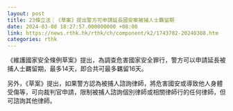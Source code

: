 ```yaml
---
layout: post
title: 23條立法｜《草案》提出警方可申請延長國安案被捕人士羈留期
date: 2024-03-08 18:27:57.000000000 +08:00
link: https://news.rthk.hk/rthk/ch/component/k2/1743782-20240308.htm
categories: rthk
---
```


《維護國家安全條例草案》提出，為調查危害國家安全罪行，警方可以申請延長被捕人士羈留期，最多14天，即合共可最多羈留16天。

另外，《草案》提出，如果警方認為被捕人諮詢律師，將危害國安或導致他人身體受傷等，可向裁判官申請，限制被捕人諮詢個別律師或相關律師行的任何律師，但可諮詢其他律師。
